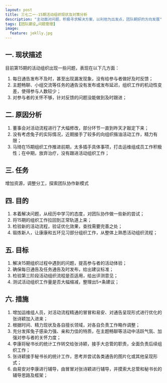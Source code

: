 ```yaml
---
layout: post
title: 三七二一-15期活动组织现状及对策分析
description: "主动面对问题，积极寻求解决方案，以利他为出发点，团队朝好的方向发展"
tags: [团队建设,问题管理]
image:
  feature: jeklly.jpg
---
```


## 一. 现状描述

目前第15期的活动组织出现一些问题，表现在以下几方面：

1. 每日通告发布不及时，甚至出现漏发现象，没有给参与者做好及时反馈；
2. 主题畅聊、小组交流等任务的通告没有发布或发布延迟，组织工作的机动性变差，使得参与人数较少；
3. 对参与者的关怀不够，针对反馈的问题没能做到及时跟进；

## 二. 原因分析

1. 董事会对活动流程进行了大幅修改，部分环节一直到昨天才敲定下来；
2. 没有考虑兔子的实际情况，近期接手了较多的向组织揩油活动工作，精力有限；
3. 马琦在15期组织工作推进前期，太多插手具体事项，打击运维组成员工作积极性；在中期，放弃治疗，没有跟进活动组织工作；

## 三. 任务

增加资源，调整分工，探索团队协作新模式

## 四. 目的
1. 本着解决问题，从经历中学习的态度，对团队协作做一些新的尝试；
2. 将15期的组织工作拉回到正常轨道上来；
3. 检验新的活动流程，验证优化效果，查找需要完善之处；
4. 锻炼新人，让康康和五环见习部分组织工作，从整体上熟悉活动组织流程；

## 五. 目标
1. 解决15期组织过程中遇到的问题，提高参与者的活动体验；
2. 确保每日通告及任务通告及时发布，给出建议标准；
3. 检验第三阶段活动组织流程是否适用，给出评测意见；
4. 测试活动组织工作量是否大幅缩减，整理出5+条建议；

## 六. 措施

1. 增加运维组人员，对活动流程精通的冒冒和易安、对通告呈现形式进行优化的张诗颖加入进来；
2. 根据时间、精力现状及各自擅长领域，对各自负责工作略作调整；
3. 充分发挥兔子感染力强、亲和力佳的特质，在主题畅聊等活动中活跃气氛、加强对参与者的关怀力度；
4. 李康将秘书长的统计工作转交给张诗颖，接手大总管的职责，全面负责后续组织工作；
5. 张诗颖接手秘书长的统计工作，思考并尝试各类通告的图片化或其他呈现形式；
6. 由易安对李康进行辅导，由冒冒对张诗颖进行辅导，并摸索大总管和秘书长的辅导思路及框架；


